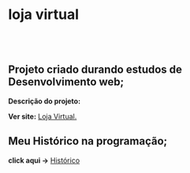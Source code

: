 # loja virtual


<br>
<br>

<h2>Projeto criado durando estudos de Desenvolvimento web;</h2>

**Descrição do projeto:**

**Ver site:** <a href='https://rodolfo-desenvolve.github.io/Loja_virtual/'>Loja Virtual.</a>

<h2> Meu Histórico na programação;</h2>

 **click aqui ->** <a href='https://github.com/Rodolfo-desenvolve/python-desktop'>Histórico</a>
